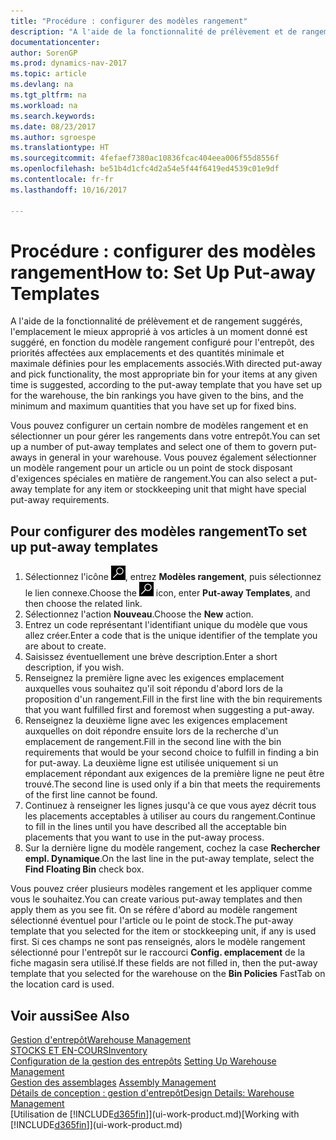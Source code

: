 ```yaml
---
title: "Procédure : configurer des modèles rangement"
description: "A l'aide de la fonctionnalité de prélèvement et de rangement suggérés, l'emplacement le mieux approprié à vos articles à un moment donné est suggéré, en fonction du modèle rangement configuré pour l'entrepôt, des priorités affectées aux emplacements et des quantités minimale et maximale définies pour les emplacements associés."
documentationcenter: 
author: SorenGP
ms.prod: dynamics-nav-2017
ms.topic: article
ms.devlang: na
ms.tgt_pltfrm: na
ms.workload: na
ms.search.keywords: 
ms.date: 08/23/2017
ms.author: sgroespe
ms.translationtype: HT
ms.sourcegitcommit: 4fefaef7380ac10836fcac404eea006f55d8556f
ms.openlocfilehash: be51b4d1cfc4d2a54e5f44f6419ed4539c01e9df
ms.contentlocale: fr-fr
ms.lasthandoff: 10/16/2017

---
```

# <a name="how-to-set-up-put-away-templates"></a><span data-ttu-id="fb2e9-103">Procédure : configurer des modèles rangement</span><span class="sxs-lookup"><span data-stu-id="fb2e9-103">How to: Set Up Put-away Templates</span></span>
<span data-ttu-id="fb2e9-104">A l'aide de la fonctionnalité de prélèvement et de rangement suggérés, l'emplacement le mieux approprié à vos articles à un moment donné est suggéré, en fonction du modèle rangement configuré pour l'entrepôt, des priorités affectées aux emplacements et des quantités minimale et maximale définies pour les emplacements associés.</span><span class="sxs-lookup"><span data-stu-id="fb2e9-104">With directed put-away and pick functionality, the most appropriate bin for your items at any given time is suggested, according to the put-away template that you have set up for the warehouse, the bin rankings you have given to the bins, and the minimum and maximum quantities that you have set up for fixed bins.</span></span>  

<span data-ttu-id="fb2e9-105">Vous pouvez configurer un certain nombre de modèles rangement et en sélectionner un pour gérer les rangements dans votre entrepôt.</span><span class="sxs-lookup"><span data-stu-id="fb2e9-105">You can set up a number of put-away templates and select one of them to govern put-aways in general in your warehouse.</span></span> <span data-ttu-id="fb2e9-106">Vous pouvez également sélectionner un modèle rangement pour un article ou un point de stock disposant d'exigences spéciales en matière de rangement.</span><span class="sxs-lookup"><span data-stu-id="fb2e9-106">You can also select a put-away template for any item or stockkeeping unit that might have special put-away requirements.</span></span>  

## <a name="to-set-up-put-away-templates"></a><span data-ttu-id="fb2e9-107">Pour configurer des modèles rangement</span><span class="sxs-lookup"><span data-stu-id="fb2e9-107">To set up put-away templates</span></span>  
1.  <span data-ttu-id="fb2e9-108">Sélectionnez l'icône ![Page ou état pour la recherche](media/ui-search/search_small.png "Page ou état pour la recherche"), entrez **Modèles rangement**, puis sélectionnez le lien connexe.</span><span class="sxs-lookup"><span data-stu-id="fb2e9-108">Choose the ![Search for Page or Report](media/ui-search/search_small.png "Search for Page or Report icon") icon, enter **Put-away Templates**, and then choose the related link.</span></span>  
2.  <span data-ttu-id="fb2e9-109">Sélectionnez l'action **Nouveau**.</span><span class="sxs-lookup"><span data-stu-id="fb2e9-109">Choose the **New** action.</span></span>  
3.  <span data-ttu-id="fb2e9-110">Entrez un code représentant l'identifiant unique du modèle que vous allez créer.</span><span class="sxs-lookup"><span data-stu-id="fb2e9-110">Enter a code that is the unique identifier of the template you are about to create.</span></span>  
4.  <span data-ttu-id="fb2e9-111">Saisissez éventuellement une brève description.</span><span class="sxs-lookup"><span data-stu-id="fb2e9-111">Enter a short description, if you wish.</span></span>  
5.  <span data-ttu-id="fb2e9-112">Renseignez la première ligne avec les exigences emplacement auxquelles vous souhaitez qu'il soit répondu d'abord lors de la proposition d'un rangement.</span><span class="sxs-lookup"><span data-stu-id="fb2e9-112">Fill in the first line with the bin requirements that you want fulfilled first and foremost when suggesting a put-away.</span></span>  
6.  <span data-ttu-id="fb2e9-113">Renseignez la deuxième ligne avec les exigences emplacement auxquelles on doit répondre ensuite lors de la recherche d'un emplacement de rangement.</span><span class="sxs-lookup"><span data-stu-id="fb2e9-113">Fill in the second line with the bin requirements that would be your second choice to fulfill in finding a bin for put-away.</span></span> <span data-ttu-id="fb2e9-114">La deuxième ligne est utilisée uniquement si un emplacement répondant aux exigences de la première ligne ne peut être trouvé.</span><span class="sxs-lookup"><span data-stu-id="fb2e9-114">The second line is used only if a bin that meets the requirements of the first line cannot be found.</span></span>  
7.  <span data-ttu-id="fb2e9-115">Continuez à renseigner les lignes jusqu'à ce que vous ayez décrit tous les placements acceptables à utiliser au cours du rangement.</span><span class="sxs-lookup"><span data-stu-id="fb2e9-115">Continue to fill in the lines until you have described all the acceptable bin placements that you want to use in the put-away process.</span></span>  
8.  <span data-ttu-id="fb2e9-116">Sur la dernière ligne du modèle rangement, cochez la case **Rechercher empl. Dynamique**.</span><span class="sxs-lookup"><span data-stu-id="fb2e9-116">On the last line in the put-away template, select the **Find Floating Bin** check box.</span></span>  

<span data-ttu-id="fb2e9-117">Vous pouvez créer plusieurs modèles rangement et les appliquer comme vous le souhaitez.</span><span class="sxs-lookup"><span data-stu-id="fb2e9-117">You can create various put-away templates and then apply them as you see fit.</span></span> <span data-ttu-id="fb2e9-118">On se réfère d'abord au modèle rangement sélectionné éventuel pour l'article ou le point de stock.</span><span class="sxs-lookup"><span data-stu-id="fb2e9-118">The put-away template that you selected for the item or stockkeeping unit, if any is used first.</span></span> <span data-ttu-id="fb2e9-119">Si ces champs ne sont pas renseignés, alors le modèle rangement sélectionné pour l'entrepôt sur le raccourci **Config. emplacement** de la fiche magasin sera utilisé.</span><span class="sxs-lookup"><span data-stu-id="fb2e9-119">If these fields are not filled in, then the put-away template that you selected for the warehouse on the **Bin Policies** FastTab on the location card is used.</span></span>  

## <a name="see-also"></a><span data-ttu-id="fb2e9-120">Voir aussi</span><span class="sxs-lookup"><span data-stu-id="fb2e9-120">See Also</span></span>  
[<span data-ttu-id="fb2e9-121">Gestion d'entrepôt</span><span class="sxs-lookup"><span data-stu-id="fb2e9-121">Warehouse Management</span></span>](warehouse-manage-warehouse.md)  
[<span data-ttu-id="fb2e9-122">STOCKS ET EN-COURS</span><span class="sxs-lookup"><span data-stu-id="fb2e9-122">Inventory</span></span>](inventory-manage-inventory.md)  
<span data-ttu-id="fb2e9-123">[Configuration de la gestion des entrepôts](warehouse-setup-warehouse.md)   </span><span class="sxs-lookup"><span data-stu-id="fb2e9-123">[Setting Up Warehouse Management](warehouse-setup-warehouse.md)   </span></span>  
<span data-ttu-id="fb2e9-124">[Gestion des assemblages](assembly-assemble-items.md)  </span><span class="sxs-lookup"><span data-stu-id="fb2e9-124">[Assembly Management](assembly-assemble-items.md)  </span></span>  
[<span data-ttu-id="fb2e9-125">Détails de conception : gestion d'entrepôt</span><span class="sxs-lookup"><span data-stu-id="fb2e9-125">Design Details: Warehouse Management</span></span>](design-details-warehouse-management.md)  
<span data-ttu-id="fb2e9-126">[Utilisation de [!INCLUDE[d365fin](includes/d365fin_md.md)]](ui-work-product.md)</span><span class="sxs-lookup"><span data-stu-id="fb2e9-126">[Working with [!INCLUDE[d365fin](includes/d365fin_md.md)]](ui-work-product.md)</span></span>

